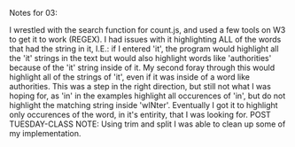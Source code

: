 Notes for 03:

I wrestled with the search function for count.js, and used a few tools on W3 to get it to work (REGEX). I had issues with it
highlighting ALL of the words that had the string in it, I.E.: if I entered 'it', the program would highlight all the 'it'
strings in the text but would also highlight words like 'authorities' because of the 'it' string inside of it. My second
foray through this would highlight all of the strings of 'it', even if it was inside of a word like authorities. This was
a step in the right direction, but still not what I was hoping for, as 'in' in the examples highlight all occurences of 'in',
but do not highlight the matching string inside 'wINter'.
Eventually I got it to highlight only occurences of the word, in it's entirity, that I was looking for.
POST TUESDAY-CLASS NOTE: Using trim and split I was able to clean up some of my implementation.
